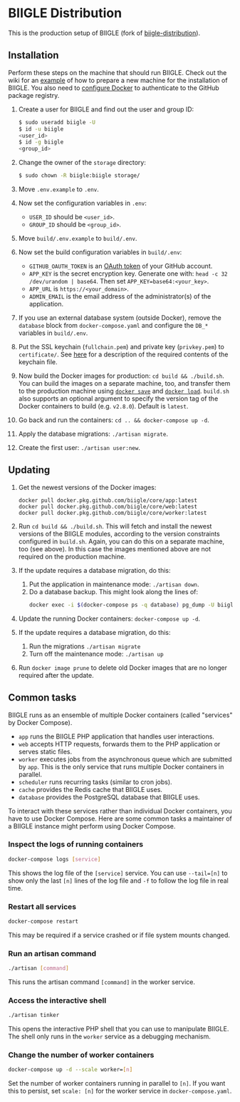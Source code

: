 # BIIGLE Distribution

This is the production setup of BIIGLE (fork of [biigle-distribution](https://github.com/biigle/distribution)).

## Installation

Perform these steps on the machine that should run BIIGLE. Check out the wiki for an [example](https://github.com/biigle/distribution/wiki) of how to prepare a new machine for the installation of BIIGLE. You also need to [configure Docker](https://help.github.com/en/github/managing-packages-with-github-packages/configuring-docker-for-use-with-github-packages#authenticating-to-github-packages) to authenticate to the GitHub package registry.

1. Create a user for BIIGLE and find out the user and group ID:
   ```bash
   $ sudo useradd biigle -U
   $ id -u biigle
   <user_id>
   $ id -g biigle
   <group_id>
   ```

2. Change the owner of the `storage` directory:
   ```bash
   $ sudo chown -R biigle:biigle storage/
   ```

2. Move `.env.example` to `.env`.

3. Now set the configuration variables in `.env`:

   - `USER_ID` should be `<user_id>`.
   - `GROUP_ID` should be `<group_id>`.

2. Move `build/.env.example` to `build/.env`.

3. Now set the build configuration variables in `build/.env`:

   - `GITHUB_OAUTH_TOKEN` is an [OAuth token](https://help.github.com/articles/creating-a-personal-access-token-for-the-command-line/) of your GitHub account.
   - `APP_KEY` is the secret encryption key. Generate one with: `head -c 32 /dev/urandom | base64`. Then set `APP_KEY=base64:<your_key>`.
   - `APP_URL` is `https://<your_domain>`.
   - `ADMIN_EMAIL` is the email address of the administrator(s) of the application.

4. If you use an external database system (outside Docker), remove the `database` block from `docker-compose.yaml` and configure the `DB_*` variables in `build/.env`.

5. Put the SSL keychain (`fullchain.pem`) and private key (`privkey.pem`) to `certificate/`. See [here](http://nginx.org/en/docs/http/ngx_http_ssl_module.html#ssl_certificate) for a description of the required contents of the keychain file.

6. Now build the Docker images for production: `cd build && ./build.sh`. You can build the images on a separate machine, too, and transfer them to the production machine using [`docker save`](https://docs.docker.com/engine/reference/commandline/save/) and [`docker load`](https://docs.docker.com/engine/reference/commandline/load/). `build.sh` also supports an optional argument to specify the version tag of the Docker containers to build (e.g. `v2.8.0`). Default is `latest`.

7. Go back and run the containers: `cd .. && docker-compose up -d`.

8. Apply the database migrations: `./artisan migrate`.

9. Create the first user: `./artisan user:new`.

## Updating

1. Get the newest versions of the Docker images:
   ```
   docker pull docker.pkg.github.com/biigle/core/app:latest
   docker pull docker.pkg.github.com/biigle/core/web:latest
   docker pull docker.pkg.github.com/biigle/core/worker:latest
   ```

2. Run `cd build && ./build.sh`. This will fetch and install the newest versions of the BIIGLE modules, according to the version constraints configured in `build.sh`. Again, you can do this on a separate machine, too (see above). In this case the images mentioned above are not required on the production machine.

3. If the update requires a database migration, do this:
   1. Put the application in maintenance mode: `./artisan down`.
   2. Do a database backup. This might look along the lines of:
      ```bash
      docker exec -i $(docker-compose ps -q database) pg_dump -U biigle -d biigle > biigle_db.dump
      ```

4. Update the running Docker containers: `docker-compose up -d`.

5. If the update requires a database migration, do this:
   1. Run the migrations `./artisan migrate`
   2. Turn off the maintenance mode: `./artisan up`

6. Run `docker image prune` to delete old Docker images that are no longer required after the update.

## Common tasks

BIIGLE runs as an ensemble of multiple Docker containers (called "services" by Docker Compose).

- `app` runs the BIIGLE PHP application that handles user interactions.
- `web` accepts HTTP requests, forwards them to the PHP application or serves static files.
- `worker` executes jobs from the asynchronous queue which are submitted by `app`. This is the only service that runs multiple Docker containers in parallel.
- `scheduler` runs recurring tasks (similar to cron jobs).
- `cache` provides the Redis cache that BIIGLE uses.
- `database` provides the PostgreSQL database that BIIGLE uses.

To interact with these services rather than individual Docker containers, you have to use Docker Compose. Here are some common tasks a maintainer of a BIIGLE instance might perform using Docker Compose.

### Inspect the logs of running containers

```bash
docker-compose logs [service]
```

This shows the log file of the `[service]` service. You can use `--tail=[n]` to show only the last `[n]` lines of the log file and `-f` to follow the log file in real time.

### Restart all services

```bash
docker-compose restart
```

This may be required if a service crashed or if file system mounts changed.

### Run an artisan command

```bash
./artisan [command]
```

This runs the artisan command `[command]` in the worker service.

### Access the interactive shell

```bash
./artisan tinker
```

This opens the interactive PHP shell that you can use to manipulate BIIGLE. The shell only runs in the `worker` service as a debugging mechanism.

### Change the number of worker containers

```bash
docker-compose up -d --scale worker=[n]
```

Set the number of worker containers running in parallel to `[n]`. If you want this to persist, set `scale: [n]` for the worker service in `docker-compose.yaml`.
